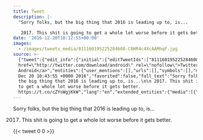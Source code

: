 ```yaml
---
title: Tweet
description: |-
  "Sorry folks, but the big thing that 2016 is leading up to, is...

   2017. This shit is going to get a whole lot worse before it gets better. "
date: '2016-12-20T10:12:55+00:00'
images:
  - /images/tweets_media/811160195225284608-C0HR4c4XcAAMhqF.jpg
source: >-
  {"tweet":{"edit_info":{"initial":{"editTweetIds":["811160195225284608"],"editableUntil":"2016-12-20T11:43:55.826Z","editsRemaining":"5","isEditEligible":true}},"retweeted":false,"source":"<a
  href=\"http://twitter.com/download/android\" rel=\"nofollow\">Twitter for
  Android</a>","entities":{"user_mentions":[],"urls":[],"symbols":[],"media":[{"expanded_url":"https://twitter.com/toychicken/status/811160195225284608/photo/1","indices":["140","163"],"url":"https://t.co/cZYsWgjKkW","media_url":"http://pbs.twimg.com/tweet_video_thumb/C0HR4c4XcAAMhqF.jpg","id_str":"811160175658889216","id":"811160175658889216","media_url_https":"https://pbs.twimg.com/tweet_video_thumb/C0HR4c4XcAAMhqF.jpg","sizes":{"medium":{"w":"498","h":"280","resize":"fit"},"small":{"w":"498","h":"280","resize":"fit"},"thumb":{"w":"150","h":"150","resize":"crop"},"large":{"w":"498","h":"280","resize":"fit"}},"type":"photo","display_url":"pic.twitter.com/cZYsWgjKkW"}],"hashtags":[]},"display_text_range":["0","163"],"favorite_count":"0","id_str":"811160195225284608","truncated":false,"retweet_count":"0","id":"811160195225284608","possibly_sensitive":false,"created_at":"Tue
  Dec 20 10:43:55 +0000 2016","favorited":false,"full_text":"Sorry folks, but
  the big thing that 2016 is leading up to, is...\n\n 2017. This shit is going
  to get a whole lot worse before it gets better.
  https://t.co/cZYsWgjKkW","lang":"en","extended_entities":{"media":[{"expanded_url":"https://twitter.com/toychicken/status/811160195225284608/photo/1","indices":["140","163"],"url":"https://t.co/cZYsWgjKkW","media_url":"http://pbs.twimg.com/tweet_video_thumb/C0HR4c4XcAAMhqF.jpg","id_str":"811160175658889216","video_info":{"aspect_ratio":["249","140"],"variants":[{"bitrate":"0","content_type":"video/mp4","url":"https://video.twimg.com/tweet_video/C0HR4c4XcAAMhqF.mp4"}]},"id":"811160175658889216","media_url_https":"https://pbs.twimg.com/tweet_video_thumb/C0HR4c4XcAAMhqF.jpg","sizes":{"medium":{"w":"498","h":"280","resize":"fit"},"small":{"w":"498","h":"280","resize":"fit"},"thumb":{"w":"150","h":"150","resize":"crop"},"large":{"w":"498","h":"280","resize":"fit"}},"type":"animated_gif","display_url":"pic.twitter.com/cZYsWgjKkW"}]}}}
---
```

Sorry folks, but the big thing that 2016 is leading up to, is...

 2017. This shit is going to get a whole lot worse before it gets better. 
    
{{< tweet 0 0 >}}
    
